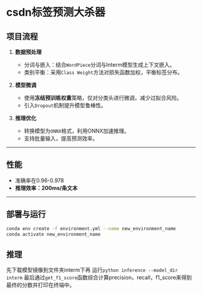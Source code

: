# csdn标签预测大杀器

## 项目流程  
1. **数据预处理**  
   - 分词与嵌入：结合`WordPiece`分词与Interm模型生成上下文嵌入。  
   - 类别平衡：采用`Class Weight`方法对损失函数加权，平衡标签分布。  

2. **模型微调**  
   - 使用**冻结预训练权重**策略，仅对分类头进行微调，减少过拟合风险。  
   - 引入`Dropout`机制提升模型鲁棒性。  

3. **推理优化**  
   - 转换模型为`ONNX`格式，利用ONNX加速推理。  
   - 支持批量输入，提高预测效率。  

---

## 性能  
- 准确率在0.96-0.978
- **推理效率：200ms/条文本**  
---

## 部署与运行  
```bash  
conda env create -f environment.yml --name new_environment_name
conda activate new_environment_name
```

## 推理
先下载模型镜像到文件夹interm下再
运行`python inference --model_dir interm`
最后通过`get_f1_score`函数综合计算precision，recall，f1_score来得到最终的分数并打印在终端中。

